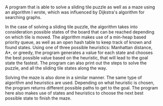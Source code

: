 A program that is able to solve a sliding tile puzzle as well as a maze using an algorithm I wrote, which was influenced by Dijkstra's algorithm for searching graphs. 

In the case of solving a sliding tile puzzle, the algorithm takes into consideration possible states of the board that can be reached depending on which tile is moved. The algorithm makes use of a min-heap based priority queue, as well as an open hash table to keep track of known and found states. Using one of three possible heuristics: Manhattan distance, A*, or greedy, the program generates a value for each state and chooses the best possible value based on the heuristic, that will lead to the goal state the fastest. The program can also print out the steps to solve the puzzle, and all the sliding tile states along the way.

Solving the maze is also done in a similar manner. The same type of algorithm and heuristics are used. Depending on what heuristic is chosen, the program returns different possible paths to get to the goal. The program here also makes use of states and heuristics to choose the next best possible state to finish the maze.
